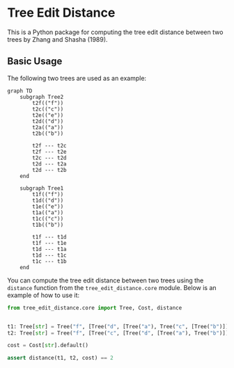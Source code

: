 # Tree Edit Distance

This is a Python package for computing the tree edit distance between two trees by Zhang and Shasha (1989).

## Basic Usage

The following two trees are used as an example:

```mermaid
graph TD
    subgraph Tree2
        t2f(("f"))
        t2c(("c"))
        t2e(("e"))
        t2d(("d"))
        t2a(("a"))
        t2b(("b"))

        t2f --- t2c
        t2f --- t2e
        t2c --- t2d
        t2d --- t2a
        t2d --- t2b
    end

    subgraph Tree1
        t1f(("f"))
        t1d(("d"))
        t1e(("e"))
        t1a(("a"))
        t1c(("c"))
        t1b(("b"))

        t1f --- t1d
        t1f --- t1e
        t1d --- t1a
        t1d --- t1c
        t1c --- t1b
    end
```

You can compute the tree edit distance between two trees using the `distance` function from the `tree_edit_distance.core` module. Below is an example of how to use it:


```py
from tree_edit_distance.core import Tree, Cost, distance


t1: Tree[str] = Tree("f", [Tree("d", [Tree("a"), Tree("c", [Tree("b")])]), Tree("e")])
t2: Tree[str] = Tree("f", [Tree("c", [Tree("d", [Tree("a"), Tree("b")])]), Tree("e")])

cost = Cost[str].default()

assert distance(t1, t2, cost) == 2
```
